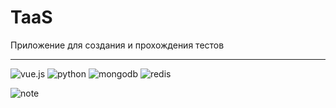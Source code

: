 # TaaS

Приложение для создания и прохождения тестов

---

<img src="https://www.vectorlogo.zone/logos/vuejs/vuejs-ar21.svg" alt="vue.js"/>

<img src="https://www.vectorlogo.zone/logos/python/python-ar21.svg" alt="python"/>

<img src="https://www.vectorlogo.zone/logos/mongodb/mongodb-ar21.svg" alt="mongodb"/>

<img src="https://www.vectorlogo.zone/logos/redis/redis-ar21.svg" alt="redis"/>


![note](frontend/src/assets/main-img.png)